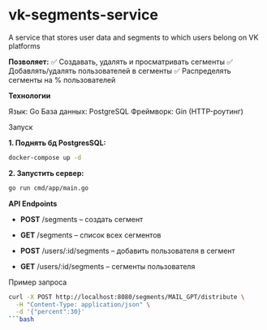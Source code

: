 # vk-segments-service
A service that stores user data and segments to which users belong on VK platforms

__Позволяет:__
✅ Создавать, удалять и просматривать сегменты
✅ Добавлять/удалять пользователей в сегменты
✅ Распределять сегменты на % пользователей

__Технологии__

Язык: Go
База данных: PostgreSQL
Фреймворк: Gin (HTTP-роутинг)

Запуск

__1. Поднять бд PostgresSQL:__
   ```bash
   docker-compose up -d  
   ```
__2. Запустить сервер:__
   ```bash
   go run cmd/app/main.go  
   ```

__API Endpoints__

- __POST__ /segments – создать сегмент

- __GET__ /segments – список всех сегментов

- __POST__ /users/:id/segments – добавить пользователя в сегмент

- __GET__ /users/:id/segments – сегменты пользователя

Пример запроса
```bash
curl -X POST http://localhost:8080/segments/MAIL_GPT/distribute \
  -H "Content-Type: application/json" \
  -d '{"percent":30}'
```bash
